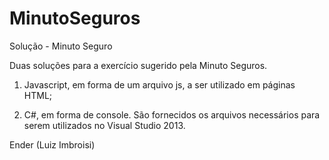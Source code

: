 # MinutoSeguros
Solução - Minuto Seguro

Duas soluções para a exercício sugerido pela Minuto Seguros.

1) Javascript, em forma de um arquivo js, a ser utilizado em páginas HTML;

2) C#, em forma de console. São fornecidos os arquivos necessários para serem utilizados no Visual Studio 2013.

Ender (Luiz Imbroisi)
